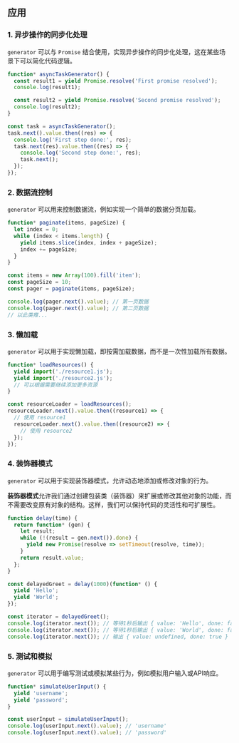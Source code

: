 ## 应用
### 1. 异步操作的同步化处理

`generator` 可以与 `Promise` 结合使用，实现异步操作的同步化处理，这在某些场景下可以简化代码逻辑。

```js
function* asyncTaskGenerator() {
  const result1 = yield Promise.resolve('First promise resolved');
  console.log(result1);

  const result2 = yield Promise.resolve('Second promise resolved');
  console.log(result2);
}

const task = asyncTaskGenerator();
task.next().value.then((res) => {
  console.log('First step done:', res);
  task.next(res).value.then((res) => {
    console.log('Second step done:', res);
    task.next();
  });
});
```

### 2. 数据流控制

`generator` 可以用来控制数据流，例如实现一个简单的数据分页加载。

```js
function* paginate(items, pageSize) {
  let index = 0;
  while (index < items.length) {
    yield items.slice(index, index + pageSize);
    index += pageSize;
  }
}

const items = new Array(100).fill('item');
const pageSize = 10;
const pager = paginate(items, pageSize);

console.log(pager.next().value); // 第一页数据
console.log(pager.next().value); // 第二页数据
// 以此类推...
```

### 3. 懒加载

`generator` 可以用于实现懒加载，即按需加载数据，而不是一次性加载所有数据。

```js
function* loadResources() {
  yield import('./resource1.js');
  yield import('./resource2.js');
  // 可以根据需要继续添加更多资源
}

const resourceLoader = loadResources();
resourceLoader.next().value.then((resource1) => {
  // 使用 resource1
  resourceLoader.next().value.then((resource2) => {
    // 使用 resource2
  });
});
```

### 4. 装饰器模式

`generator` 可以用于实现装饰器模式，允许动态地添加或修改对象的行为。

**装饰器模式**允许我们通过创建包装类（装饰器）来扩展或修改其他对象的功能，而不需要改变原有对象的结构。这样，我们可以保持代码的灵活性和可扩展性。

```js
function delay(time) {
  return function* (gen) {
    let result;
    while (!(result = gen.next()).done) {
      yield new Promise(resolve => setTimeout(resolve, time));
    }
    return result.value;
  };
}

const delayedGreet = delay(1000)(function* () {
  yield 'Hello';
  yield 'World';
});

const iterator = delayedGreet();
console.log(iterator.next()); // 等待1秒后输出 { value: 'Hello', done: false }
console.log(iterator.next()); // 等待1秒后输出 { value: 'World', done: false }
console.log(iterator.next()); // 输出 { value: undefined, done: true }
```

### 5. 测试和模拟

`generator` 可以用于编写测试或模拟某些行为，例如模拟用户输入或API响应。

```js
function* simulateUserInput() {
  yield 'username';
  yield 'password';
}

const userInput = simulateUserInput();
console.log(userInput.next().value); // 'username'
console.log(userInput.next().value); // 'password'
```
